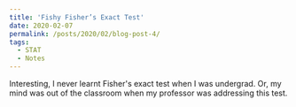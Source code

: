 ```yaml
---
title: 'Fishy Fisher’s Exact Test'
date: 2020-02-07
permalink: /posts/2020/02/blog-post-4/
tags:
  - STAT
  - Notes
---
```


Interesting, I never learnt Fisher's exact test when I was undergrad. Or, my mind was out of the classroom when my professor was addressing this test. 